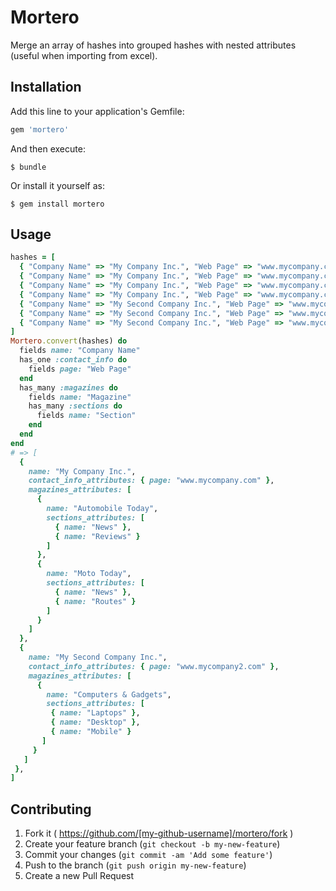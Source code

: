 # Mortero

  Merge an array of hashes into grouped hashes with nested attributes (useful when importing from excel).

## Installation

Add this line to your application's Gemfile:

```ruby
gem 'mortero'
```

And then execute:

    $ bundle

Or install it yourself as:

    $ gem install mortero

## Usage

```ruby
hashes = [
  { "Company Name" => "My Company Inc.", "Web Page" => "www.mycompany.com", "Magazine" => "Automobile Today", "Section" => "News" }, 
  { "Company Name" => "My Company Inc.", "Web Page" => "www.mycompany.com", "Magazine" => "Automobile Today", "Section" => "Reviews" },
  { "Company Name" => "My Company Inc.", "Web Page" => "www.mycompany.com", "Magazine" => "Moto Today", "Section" => "News" },
  { "Company Name" => "My Company Inc.", "Web Page" => "www.mycompany.com", "Magazine" => "Moto Today", "Section" => "Routes" },
  { "Company Name" => "My Second Company Inc.", "Web Page" => "www.mycompany2.com", "Magazine" => "Computers & Gadgets", "Section" => "Laptops" },
  { "Company Name" => "My Second Company Inc.", "Web Page" => "www.mycompany2.com", "Magazine" => "Computers & Gadgets", "Section" => "Desktop" },
  { "Company Name" => "My Second Company Inc.", "Web Page" => "www.mycompany2.com", "Magazine" => "Computers & Gadgets", "Section" => "Mobile" },
]
Mortero.convert(hashes) do
  fields name: "Company Name"
  has_one :contact_info do
    fields page: "Web Page"
  end
  has_many :magazines do
    fields name: "Magazine"
    has_many :sections do
      fields name: "Section"
    end
  end
end
# => [
  {
    name: "My Company Inc.",
    contact_info_attributes: { page: "www.mycompany.com" },
    magazines_attributes: [
      { 
        name: "Automobile Today",
        sections_attributes: [
          { name: "News" },
          { name: "Reviews" }
        ] 
      },
      {
        name: "Moto Today",
        sections_attributes: [
          { name: "News" },
          { name: "Routes" }
        ]
      }
    ]
  },
  {
    name: "My Second Company Inc.",
    contact_info_attributes: { page: "www.mycompany2.com" },
    magazines_attributes: [
      {
        name: "Computers & Gadgets",
        sections_attributes: [
         { name: "Laptops" },
         { name: "Desktop" },
         { name: "Mobile" }
       ]
     }
   ]
 },
]
```

## Contributing

1. Fork it ( https://github.com/[my-github-username]/mortero/fork )
2. Create your feature branch (`git checkout -b my-new-feature`)
3. Commit your changes (`git commit -am 'Add some feature'`)
4. Push to the branch (`git push origin my-new-feature`)
5. Create a new Pull Request
